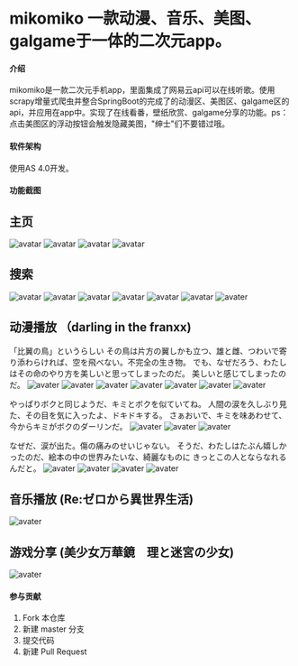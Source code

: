 # mikomiko 一款动漫、音乐、美图、galgame于一体的二次元app。

#### 介绍
mikomiko是一款二次元手机app，里面集成了网易云api可以在线听歌。使用scrapy增量式爬虫并整合SpringBoot的完成了的动漫区、美图区、galgame区的api，并应用在app中。实现了在线看番，壁纸欣赏、galgame分享的功能。ps：点击美图区的浮动按钮会触发隐藏美图，"绅士"们不要错过哦。

#### 软件架构
使用AS 4.0开发。


#### 功能截图
## 主页
![avatar](https://mikochat.oss-ap-northeast-1.aliyuncs.com/Screenshoots/mikomiko/index/5a6520b5937ee8542b1bded6bdea8754529c692d.jpg)
![avatar](https://mikochat.oss-ap-northeast-1.aliyuncs.com/Screenshoots/mikomiko/index/Screenshot_2021-04-18-21-22-43-745_com.xana.acg.m.jpg)
![avatar](https://mikochat.oss-ap-northeast-1.aliyuncs.com/Screenshoots/mikomiko/index/Screenshot_2021-04-18-21-23-20-921_com.xana.acg.m.jpg)
![avatar](https://mikochat.oss-ap-northeast-1.aliyuncs.com/Screenshoots/mikomiko/index/Screenshot_2021-04-18-21-24-21-925_com.xana.acg.m.jpg)

## 搜索
![avatar](https://mikochat.oss-ap-northeast-1.aliyuncs.com/Screenshoots/mikomiko/search/Screenshot_2021-04-18-21-25-06-562_com.xana.acg.m.jpg)
![avatar](https://mikochat.oss-ap-northeast-1.aliyuncs.com/Screenshoots/mikomiko/search/Screenshot_2021-04-18-21-26-02-025_com.xana.acg.m.jpg)
![avatar](https://mikochat.oss-ap-northeast-1.aliyuncs.com/Screenshoots/mikomiko/search/Screenshot_2021-04-18-21-28-05-182_com.xana.acg.m.jpg)
![avatar](https://mikochat.oss-ap-northeast-1.aliyuncs.com/Screenshoots/mikomiko/search/Screenshot_2021-04-18-22-00-41-430_com.xana.acg.m.jpg)
![avatar](https://mikochat.oss-ap-northeast-1.aliyuncs.com/Screenshoots/mikomiko/search/Screenshot_2021-04-18-22-00-55-530_com.xana.acg.m.jpg)
![avatar](https://mikochat.oss-ap-northeast-1.aliyuncs.com/Screenshoots/mikomiko/search/Screenshot_2021-04-18-22-02-34-673_com.xana.acg.m.jpg)
![avater](https://mikochat.oss-ap-northeast-1.aliyuncs.com/Screenshoots/mikomiko/search/Screenshot_2021-04-18-22-02-51-161_com.xana.acg.m.jpg)

## 动漫播放 （darling in the franxx)
「比翼の鳥」というらしい
その鳥は片方の翼しかも立つ、雄と雌、つわいで寄り添わらければ、空を飛べない。不完全の生き物。
でも、なぜだろう、わたしはその命のやり方を美しいと思ってしまったのだ。
美しいと感じてしまったのだ。
![avater](https://mikochat.oss-ap-northeast-1.aliyuncs.com/Screenshoots/mikomiko/play/Screenshot_2021-04-18-21-59-21-999_com.xana.acg.m.jpg)
![avater](https://mikochat.oss-ap-northeast-1.aliyuncs.com/Screenshoots/mikomiko/play/Screenshot_2021-04-18-22-09-51-068_com.xana.acg.m.jpg)
![avater](https://mikochat.oss-ap-northeast-1.aliyuncs.com/Screenshoots/mikomiko/play/Screenshot_2021-04-18-22-09-55-744_com.xana.acg.m.jpg)
![avater](https://mikochat.oss-ap-northeast-1.aliyuncs.com/Screenshoots/mikomiko/play/Screenshot_2021-04-18-22-10-04-303_com.xana.acg.m.jpg)
![avater](https://mikochat.oss-ap-northeast-1.aliyuncs.com/Screenshoots/mikomiko/play/Screenshot_2021-04-18-22-12-38-239_com.xana.acg.m.jpg)
![avater](https://mikochat.oss-ap-northeast-1.aliyuncs.com/Screenshoots/mikomiko/play/Screenshot_2021-04-18-22-12-40-659_com.xana.acg.m.jpg)
![avater](https://mikochat.oss-ap-northeast-1.aliyuncs.com/Screenshoots/mikomiko/play/Screenshot_2021-04-18-22-13-20-535_com.xana.acg.m.jpg)

やっぱりボクと同じようだ、キミとボクを似ていてね。
人間の涙を久しぶり見た、その目を気に入ったよ、ドキドキする。
さぁおいで、キミを味あわせて、今からキミがボクのダーリンだ。
![avater](https://mikochat.oss-ap-northeast-1.aliyuncs.com/Screenshoots/mikomiko/play/Screenshot_2021-04-18-22-14-02-249_com.xana.acg.m.jpg)
![avater](https://mikochat.oss-ap-northeast-1.aliyuncs.com/Screenshoots/mikomiko/play/Screenshot_2021-04-18-22-14-36-861_com.xana.acg.m.jpg)
![avater](https://mikochat.oss-ap-northeast-1.aliyuncs.com/Screenshoots/mikomiko/play/Screenshot_2021-04-18-22-14-43-738_com.xana.acg.m.jpg)

なぜだ、涙が出た。傷の痛みのせいじゃない。
そうだ、わたしはたぶん嬉しかったのだ、絵本の中の世界みたいな、綺麗なものに
きっとこの人とならなれるんだと。
![avater](https://mikochat.oss-ap-northeast-1.aliyuncs.com/Screenshoots/mikomiko/play/Screenshot_2021-04-18-22-16-49-016_com.xana.acg.m.jpg)
![avater](https://mikochat.oss-ap-northeast-1.aliyuncs.com/Screenshoots/mikomiko/play/Screenshot_2021-04-18-22-17-34-810_com.xana.acg.m.jpg)
![avater](https://mikochat.oss-ap-northeast-1.aliyuncs.com/Screenshoots/mikomiko/play/Screenshot_2021-04-18-22-17-57-463_com.xana.acg.m.jpg)
![avater](https://mikochat.oss-ap-northeast-1.aliyuncs.com/Screenshoots/mikomiko/play/Screenshot_2021-04-18-22-18-40-904_com.xana.acg.m.jpg)

## 音乐播放 (Re:ゼロから異世界生活)
![avater](https://mikochat.oss-ap-northeast-1.aliyuncs.com/Screenshoots/mikomiko/play/Screenshot_2021-04-18-21-25-26-833_com.xana.acg.m.jpg)

## 游戏分享 (美少女万華鏡　理と迷宮の少女)
![avater](https://mikochat.oss-ap-northeast-1.aliyuncs.com/Screenshoots/mikomiko/play/Screenshot_2021-04-18-21-23-47-468_com.xana.acg.m.jpg)


#### 参与贡献
1.  Fork 本仓库
2.  新建 master 分支
3.  提交代码
4.  新建 Pull Request

